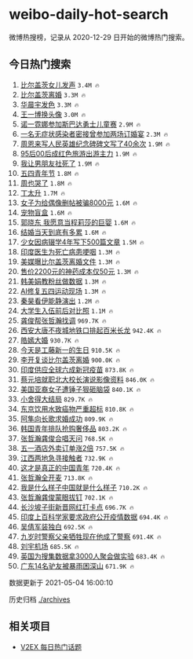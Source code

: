 # weibo-daily-hot-search

微博热搜榜，记录从 2020-12-29 日开始的微博热门搜索。

## 今日热门搜索

<!-- BEGIN -->

1. [比尔盖茨女儿发声](https://s.weibo.com/weibo?q=%23%E6%AF%94%E5%B0%94%E7%9B%96%E8%8C%A8%E5%A5%B3%E5%84%BF%E5%8F%91%E5%A3%B0%23&Refer=top) `3.4M 🔥`
1. [比尔盖茨离婚](https://s.weibo.com/weibo?q=%E6%AF%94%E5%B0%94%E7%9B%96%E8%8C%A8%E7%A6%BB%E5%A9%9A&Refer=top) `3.3M 🔥`
1. [华晨宇发色](https://s.weibo.com/weibo?q=%23%E5%8D%8E%E6%99%A8%E5%AE%87%E5%8F%91%E8%89%B2%23&Refer=top) `3.3M 🔥`
1. [王一博换头像](https://s.weibo.com/weibo?q=%23%E7%8E%8B%E4%B8%80%E5%8D%9A%E6%8D%A2%E5%A4%B4%E5%83%8F%23&Refer=top) `3.0M 🔥`
1. [诺一霓娜参加斯巴达勇士儿童赛](https://s.weibo.com/weibo?q=%23%E8%AF%BA%E4%B8%80%E9%9C%93%E5%A8%9C%E5%8F%82%E5%8A%A0%E6%96%AF%E5%B7%B4%E8%BE%BE%E5%8B%87%E5%A3%AB%E5%84%BF%E7%AB%A5%E8%B5%9B%23&Refer=top) `2.9M 🔥`
1. [一名无症状感染者密接曾参加两场订婚宴](https://s.weibo.com/weibo?q=%23%E4%B8%80%E5%90%8D%E6%97%A0%E7%97%87%E7%8A%B6%E6%84%9F%E6%9F%93%E8%80%85%E5%AF%86%E6%8E%A5%E6%9B%BE%E5%8F%82%E5%8A%A0%E4%B8%A4%E5%9C%BA%E8%AE%A2%E5%A9%9A%E5%AE%B4%23&Refer=top) `2.3M 🔥`
1. [周恩来写人民英雄纪念碑碑文写了40余次](https://s.weibo.com/weibo?q=%23%E5%91%A8%E6%81%A9%E6%9D%A5%E5%86%99%E4%BA%BA%E6%B0%91%E8%8B%B1%E9%9B%84%E7%BA%AA%E5%BF%B5%E7%A2%91%E7%A2%91%E6%96%87%E5%86%99%E4%BA%8640%E4%BD%99%E6%AC%A1%23&Refer=top) `1.9M 🔥`
1. [95后00后成红色旅游出游主力](https://s.weibo.com/weibo?q=%2395%E5%90%8E00%E5%90%8E%E6%88%90%E7%BA%A2%E8%89%B2%E6%97%85%E6%B8%B8%E5%87%BA%E6%B8%B8%E4%B8%BB%E5%8A%9B%23&Refer=top) `1.9M 🔥`
1. [我让男朋友社死了](https://s.weibo.com/weibo?q=%23%E6%88%91%E8%AE%A9%E7%94%B7%E6%9C%8B%E5%8F%8B%E7%A4%BE%E6%AD%BB%E4%BA%86%23&Refer=top) `1.9M 🔥`
1. [五四青年节](https://s.weibo.com/weibo?q=%23%E4%BA%94%E5%9B%9B%E9%9D%92%E5%B9%B4%E8%8A%82%23&Refer=top) `1.8M 🔥`
1. [周也哭了](https://s.weibo.com/weibo?q=%E5%91%A8%E4%B9%9F%E5%93%AD%E4%BA%86&Refer=top) `1.8M 🔥`
1. [丁太升](https://s.weibo.com/weibo?q=%E4%B8%81%E5%A4%AA%E5%8D%87&Refer=top) `1.7M 🔥`
1. [女子为给偶像删帖被骗8000元](https://s.weibo.com/weibo?q=%23%E5%A5%B3%E5%AD%90%E4%B8%BA%E7%BB%99%E5%81%B6%E5%83%8F%E5%88%A0%E5%B8%96%E8%A2%AB%E9%AA%978000%E5%85%83%23&Refer=top) `1.6M 🔥`
1. [宠物盲盒](https://s.weibo.com/weibo?q=%E5%AE%A0%E7%89%A9%E7%9B%B2%E7%9B%92&Refer=top) `1.6M 🔥`
1. [郭晓东 我愿意当程莉莎的巨婴](https://s.weibo.com/weibo?q=%E9%83%AD%E6%99%93%E4%B8%9C%20%E6%88%91%E6%84%BF%E6%84%8F%E5%BD%93%E7%A8%8B%E8%8E%89%E8%8E%8E%E7%9A%84%E5%B7%A8%E5%A9%B4&Refer=top) `1.6M 🔥`
1. [结婚当天到底有多累](https://s.weibo.com/weibo?q=%23%E7%BB%93%E5%A9%9A%E5%BD%93%E5%A4%A9%E5%88%B0%E5%BA%95%E6%9C%89%E5%A4%9A%E7%B4%AF%23&Refer=top) `1.6M 🔥`
1. [少女因病辍学4年写下500篇文章](https://s.weibo.com/weibo?q=%E5%B0%91%E5%A5%B3%E5%9B%A0%E7%97%85%E8%BE%8D%E5%AD%A64%E5%B9%B4%E5%86%99%E4%B8%8B500%E7%AF%87%E6%96%87%E7%AB%A0&Refer=top) `1.5M 🔥`
1. [印度医生为死亡病患哽咽](https://s.weibo.com/weibo?q=%23%E5%8D%B0%E5%BA%A6%E5%8C%BB%E7%94%9F%E4%B8%BA%E6%AD%BB%E4%BA%A1%E7%97%85%E6%82%A3%E5%93%BD%E5%92%BD%23&Refer=top) `1.3M 🔥`
1. [美媒曝比尔盖茨离婚文件](https://s.weibo.com/weibo?q=%23%E7%BE%8E%E5%AA%92%E6%9B%9D%E6%AF%94%E5%B0%94%E7%9B%96%E8%8C%A8%E7%A6%BB%E5%A9%9A%E6%96%87%E4%BB%B6%23&Refer=top) `1.3M 🔥`
1. [售价2200元的神药成本仅50元](https://s.weibo.com/weibo?q=%E5%94%AE%E4%BB%B72200%E5%85%83%E7%9A%84%E7%A5%9E%E8%8D%AF%E6%88%90%E6%9C%AC%E4%BB%8550%E5%85%83&Refer=top) `1.3M 🔥`
1. [韩美娟教粉丝做数据](https://s.weibo.com/weibo?q=%23%E9%9F%A9%E7%BE%8E%E5%A8%9F%E6%95%99%E7%B2%89%E4%B8%9D%E5%81%9A%E6%95%B0%E6%8D%AE%23&Refer=top) `1.3M 🔥`
1. [AI修复五四运动现场](https://s.weibo.com/weibo?q=AI%E4%BF%AE%E5%A4%8D%E4%BA%94%E5%9B%9B%E8%BF%90%E5%8A%A8%E7%8E%B0%E5%9C%BA&Refer=top) `1.3M 🔥`
1. [秦昊看伊能静演出](https://s.weibo.com/weibo?q=%E7%A7%A6%E6%98%8A%E7%9C%8B%E4%BC%8A%E8%83%BD%E9%9D%99%E6%BC%94%E5%87%BA&Refer=top) `1.2M 🔥`
1. [大学生入伍前后对比照](https://s.weibo.com/weibo?q=%23%E5%A4%A7%E5%AD%A6%E7%94%9F%E5%85%A5%E4%BC%8D%E5%89%8D%E5%90%8E%E5%AF%B9%E6%AF%94%E7%85%A7%23&Refer=top) `1.1M 🔥`
1. [龚俊帮张哲瀚找调](https://s.weibo.com/weibo?q=%23%E9%BE%9A%E4%BF%8A%E5%B8%AE%E5%BC%A0%E5%93%B2%E7%80%9A%E6%89%BE%E8%B0%83%23&Refer=top) `969.7K 🔥`
1. [西安大唐不夜城地铁口排起百米长龙](https://s.weibo.com/weibo?q=%23%E8%A5%BF%E5%AE%89%E5%A4%A7%E5%94%90%E4%B8%8D%E5%A4%9C%E5%9F%8E%E5%9C%B0%E9%93%81%E5%8F%A3%E6%8E%92%E8%B5%B7%E7%99%BE%E7%B1%B3%E9%95%BF%E9%BE%99%23&Refer=top) `942.4K 🔥`
1. [皓嫣大婚](https://s.weibo.com/weibo?q=%23%E7%9A%93%E5%AB%A3%E5%A4%A7%E5%A9%9A%23&Refer=top) `930.7K 🔥`
1. [今天是工藤新一的生日](https://s.weibo.com/weibo?q=%23%E4%BB%8A%E5%A4%A9%E6%98%AF%E5%B7%A5%E8%97%A4%E6%96%B0%E4%B8%80%E7%9A%84%E7%94%9F%E6%97%A5%23&Refer=top) `910.5K 🔥`
1. [李开复谈比尔盖茨离婚](https://s.weibo.com/weibo?q=%23%E6%9D%8E%E5%BC%80%E5%A4%8D%E8%B0%88%E6%AF%94%E5%B0%94%E7%9B%96%E8%8C%A8%E7%A6%BB%E5%A9%9A%23&Refer=top) `900.0K 🔥`
1. [印度供应全球六成新冠疫苗](https://s.weibo.com/weibo?q=%23%E5%8D%B0%E5%BA%A6%E4%BE%9B%E5%BA%94%E5%85%A8%E7%90%83%E5%85%AD%E6%88%90%E6%96%B0%E5%86%A0%E7%96%AB%E8%8B%97%23&Refer=top) `873.8K 🔥`
1. [蔡元培就职北大校长演说影像资料](https://s.weibo.com/weibo?q=%23%E8%94%A1%E5%85%83%E5%9F%B9%E5%B0%B1%E8%81%8C%E5%8C%97%E5%A4%A7%E6%A0%A1%E9%95%BF%E6%BC%94%E8%AF%B4%E5%BD%B1%E5%83%8F%E8%B5%84%E6%96%99%23&Refer=top) `846.0K 🔥`
1. [美国亚裔女子遭锤子狠砸脑袋](https://s.weibo.com/weibo?q=%E7%BE%8E%E5%9B%BD%E4%BA%9A%E8%A3%94%E5%A5%B3%E5%AD%90%E9%81%AD%E9%94%A4%E5%AD%90%E7%8B%A0%E7%A0%B8%E8%84%91%E8%A2%8B&Refer=top) `840.1K 🔥`
1. [小舍得大结局](https://s.weibo.com/weibo?q=%23%E5%B0%8F%E8%88%8D%E5%BE%97%E5%A4%A7%E7%BB%93%E5%B1%80%23&Refer=top) `829.7K 🔥`
1. [东京饮用水致癌物严重超标](https://s.weibo.com/weibo?q=%23%E4%B8%9C%E4%BA%AC%E9%A5%AE%E7%94%A8%E6%B0%B4%E8%87%B4%E7%99%8C%E7%89%A9%E4%B8%A5%E9%87%8D%E8%B6%85%E6%A0%87%23&Refer=top) `810.8K 🔥`
1. [阿隼向长歌求婚成功](https://s.weibo.com/weibo?q=%23%E9%98%BF%E9%9A%BC%E5%90%91%E9%95%BF%E6%AD%8C%E6%B1%82%E5%A9%9A%E6%88%90%E5%8A%9F%23&Refer=top) `809.9K 🔥`
1. [韩国青年排队抢购奢侈品](https://s.weibo.com/weibo?q=%23%E9%9F%A9%E5%9B%BD%E9%9D%92%E5%B9%B4%E6%8E%92%E9%98%9F%E6%8A%A2%E8%B4%AD%E5%A5%A2%E4%BE%88%E5%93%81%23&Refer=top) `803.2K 🔥`
1. [张哲瀚龚俊合唱天问](https://s.weibo.com/weibo?q=%E5%BC%A0%E5%93%B2%E7%80%9A%E9%BE%9A%E4%BF%8A%E5%90%88%E5%94%B1%E5%A4%A9%E9%97%AE&Refer=top) `768.5K 🔥`
1. [五一酒店外卖订单涨2倍](https://s.weibo.com/weibo?q=%E4%BA%94%E4%B8%80%E9%85%92%E5%BA%97%E5%A4%96%E5%8D%96%E8%AE%A2%E5%8D%95%E6%B6%A82%E5%80%8D&Refer=top) `757.5K 🔥`
1. [江西两地急寻接触者](https://s.weibo.com/weibo?q=%23%E6%B1%9F%E8%A5%BF%E4%B8%A4%E5%9C%B0%E6%80%A5%E5%AF%BB%E6%8E%A5%E8%A7%A6%E8%80%85%23&Refer=top) `732.9K 🔥`
1. [这才是真正的中国青年](https://s.weibo.com/weibo?q=%E8%BF%99%E6%89%8D%E6%98%AF%E7%9C%9F%E6%AD%A3%E7%9A%84%E4%B8%AD%E5%9B%BD%E9%9D%92%E5%B9%B4&Refer=top) `720.4K 🔥`
1. [张哲瀚全开麦](https://s.weibo.com/weibo?q=%23%E5%BC%A0%E5%93%B2%E7%80%9A%E5%85%A8%E5%BC%80%E9%BA%A6%23&Refer=top) `713.8K 🔥`
1. [我是什么样子中国就是什么样子](https://s.weibo.com/weibo?q=%23%E6%88%91%E6%98%AF%E4%BB%80%E4%B9%88%E6%A0%B7%E5%AD%90%E4%B8%AD%E5%9B%BD%E5%B0%B1%E6%98%AF%E4%BB%80%E4%B9%88%E6%A0%B7%E5%AD%90%23&Refer=top) `710.2K 🔥`
1. [张哲瀚龚俊蒙眼拔钉](https://s.weibo.com/weibo?q=%23%E5%BC%A0%E5%93%B2%E7%80%9A%E9%BE%9A%E4%BF%8A%E8%92%99%E7%9C%BC%E6%8B%94%E9%92%89%23&Refer=top) `702.1K 🔥`
1. [长沙坡子街新晋网红打卡点](https://s.weibo.com/weibo?q=%23%E9%95%BF%E6%B2%99%E5%9D%A1%E5%AD%90%E8%A1%97%E6%96%B0%E6%99%8B%E7%BD%91%E7%BA%A2%E6%89%93%E5%8D%A1%E7%82%B9%23&Refer=top) `696.7K 🔥`
1. [印度上百科学家要求政府公开疫情数据](https://s.weibo.com/weibo?q=%23%E5%8D%B0%E5%BA%A6%E4%B8%8A%E7%99%BE%E7%A7%91%E5%AD%A6%E5%AE%B6%E8%A6%81%E6%B1%82%E6%94%BF%E5%BA%9C%E5%85%AC%E5%BC%80%E7%96%AB%E6%83%85%E6%95%B0%E6%8D%AE%23&Refer=top) `694.4K 🔥`
1. [吴倩军装独白](https://s.weibo.com/weibo?q=%23%E5%90%B4%E5%80%A9%E5%86%9B%E8%A3%85%E7%8B%AC%E7%99%BD%23&Refer=top) `692.5K 🔥`
1. [九岁时警察父亲牺牲现在他成了警察](https://s.weibo.com/weibo?q=%23%E4%B9%9D%E5%B2%81%E6%97%B6%E8%AD%A6%E5%AF%9F%E7%88%B6%E4%BA%B2%E7%89%BA%E7%89%B2%E7%8E%B0%E5%9C%A8%E4%BB%96%E6%88%90%E4%BA%86%E8%AD%A6%E5%AF%9F%23&Refer=top) `691.4K 🔥`
1. [刘宇机场](https://s.weibo.com/weibo?q=%23%E5%88%98%E5%AE%87%E6%9C%BA%E5%9C%BA%23&Refer=top) `685.5K 🔥`
1. [英国为搜集数据拿3000人聚会做实验](https://s.weibo.com/weibo?q=%E8%8B%B1%E5%9B%BD%E4%B8%BA%E6%90%9C%E9%9B%86%E6%95%B0%E6%8D%AE%E6%8B%BF3000%E4%BA%BA%E8%81%9A%E4%BC%9A%E5%81%9A%E5%AE%9E%E9%AA%8C&Refer=top) `683.4K 🔥`
1. [广东14名驴友被暴雨困深山](https://s.weibo.com/weibo?q=%E5%B9%BF%E4%B8%9C14%E5%90%8D%E9%A9%B4%E5%8F%8B%E8%A2%AB%E6%9A%B4%E9%9B%A8%E5%9B%B0%E6%B7%B1%E5%B1%B1&Refer=top) `671.9K 🔥`

数据更新于 2021-05-04 16:00:10

<!-- END -->

历史归档 [./archives](./archives)

## 相关项目

- [V2EX 每日热门话题](https://github.com/boojack/v2ex-daily-hot-topic)
